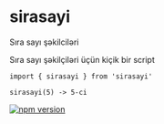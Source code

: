 # sirasayi
Sıra sayı şəkilciləri

Sıra sayı şəkilçiləri üçün kiçik bir script 

```
import { sirasayi } from 'sirasayi'

sirasayi(5) -> 5-ci
```

[![npm version](https://badge.fury.io/js/sirasayi.svg)](https://badge.fury.io/js/sirasayi)